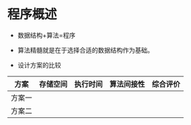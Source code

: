 # 程序概述

* 数据结构+算法=程序

* 算法精髓就是在于选择合适的数据结构作为基础。

* 设计方案的比较

|方案|存储空间|执行时间|算法间接性|综合评价|
|---|---|---|---|---|
|方案一   |   |   |   |   |
|方案二   |   |   |   |   |
